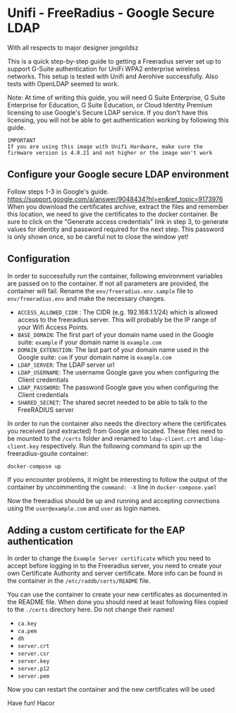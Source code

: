 # Unifi - FreeRadius - Google Secure LDAP 

With all respects to major designer jongoldsz

This is a quick step-by-step guide to getting a Freeradius server set up to support G-Suite authentication for UniFi WPA2 enterprise wireless networks. This setup is tested with Unifi and Aerohive successfully. Also tests with OpenLDAP seemed to work.

Note: At time of writing this guide, you will need G Suite Enterprise, G Suite Enterprise for Education, G Suite Education, or Cloud Identity Premium licensing to use Google's Secure LDAP service. If you don't have this licensing, you will not be able to get authentication working by following this guide.

```
IMPORTANT
If you are using this image with Unifi Hardware, make sure the firmware version is 4.0.21 and not higher or the image won't work
```

## Configure your Google secure LDAP environment
Follow steps 1-3 in Google's guide. https://support.google.com/a/answer/9048434?hl=en&ref_topic=9173976
When you download the certificates archive, extract the files and remember this location, we need to give the certificates to the docker container.
Be sure to click on the "Generate access credentials" link in step 3, to generate values for identity and password required for the next step. This password is only shown once, so be careful not to close the window yet!

## Configuration
In order to successfully run the container, following environment variables are passed on to the container. If not all parameters are provided, the container will fail. Rename the `env/freeradius.env.sample` file to `env/freeradius.env` and make the necessary changes.

- `ACCESS_ALLOWED_CIDR` : The CIDR (e.g. 192.168.1.1/24) which is allowed access to the freeradius server. This will probably be the IP range of your Wifi Access Points.
- `BASE_DOMAIN`: The first part of your domain name used in the Google suite: `example` if your domain name is `example.com`
- `DOMAIN_EXTENSTION`: The last part of your domain name used in the Google suite: `com` if your domain name is `example.com`
- `LDAP_SERVER`: The LDAP server url
- `LDAP_USERNAME`: The username Google gave you when configuring the Client credentials
- `LDAP_PASSWORD`: The password Google gave you when configuring the Client credentials 
- `SHARED_SECRET`: The shared secret needed to be able to talk to the FreeRADIUS server

In order to run the container also needs the directory where the certificates you received (and extracted) from Google are located. These files need to be mounted to the `/certs` folder and renamed to `ldap-client.crt` and `ldap-client.key` respectively.
Run the following command to spin up the freeradius-gsuite container:

`docker-compose up`

If you encounter problems, it might be interesting to follow the output of the container by uncommenting the `command: -X` line in `docker-compose.yaml`


Now the freeradius should be up and running and accepting connections using the `user@example.com` and `user` as login names.


## Adding a custom certificate for the EAP authentication

In order to change the `Example Server certificate` which you need to accept before logging in to the Freeradius server, you need to create your own Certificate Authority and server certificate. More info can be found in the container in the `/etc/raddb/certs/README` file.

You can use the container to create your new certificates as documented in the README file. When done you should need at least following files copied to the `./certs` directory here. Do not change their names!

- `ca.key`
- `ca.pem`
- `dh`
- `server.crt`
- `server.csr`
- `server.key`
- `server.p12`
- `server.pem`

Now you can restart the container and the new certificates will be used

Have fun!
Hacor
